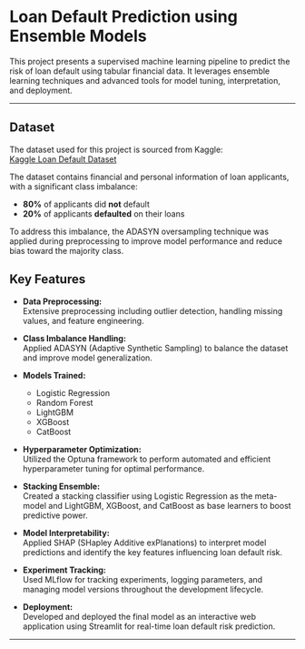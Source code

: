 # Loan Default Prediction using Ensemble Models

This project presents a supervised machine learning pipeline to predict the risk of loan default using tabular financial data. It leverages ensemble learning techniques and advanced tools for model tuning, interpretation, and deployment.

---
## Dataset

The dataset used for this project is sourced from Kaggle:  
[Kaggle Loan Default Dataset](https://www.kaggle.com/datasets/saurabh13nov/lending-club-loan-data)  

The dataset contains financial and personal information of loan applicants, with a significant class imbalance:  
- **80%** of applicants did **not** default  
- **20%** of applicants **defaulted** on their loans  

To address this imbalance, the ADASYN oversampling technique was applied during preprocessing to improve model performance and reduce bias toward the majority class.

## Key Features

- **Data Preprocessing:**  
  Extensive preprocessing including outlier detection, handling missing values, and feature engineering.

- **Class Imbalance Handling:**  
  Applied ADASYN (Adaptive Synthetic Sampling) to balance the dataset and improve model generalization.

- **Models Trained:**  
  - Logistic Regression  
  - Random Forest  
  - LightGBM  
  - XGBoost  
  - CatBoost

- **Hyperparameter Optimization:**  
  Utilized the Optuna framework to perform automated and efficient hyperparameter tuning for optimal performance.

- **Stacking Ensemble:**  
  Created a stacking classifier using Logistic Regression as the meta-model and LightGBM, XGBoost, and CatBoost as base learners to boost predictive power.

- **Model Interpretability:**  
  Applied SHAP (SHapley Additive exPlanations) to interpret model predictions and identify the key features influencing loan default risk.

- **Experiment Tracking:**  
  Used MLflow for tracking experiments, logging parameters, and managing model versions throughout the development lifecycle.

- **Deployment:**  
  Developed and deployed the final model as an interactive web application using Streamlit for real-time loan default risk prediction.

---

